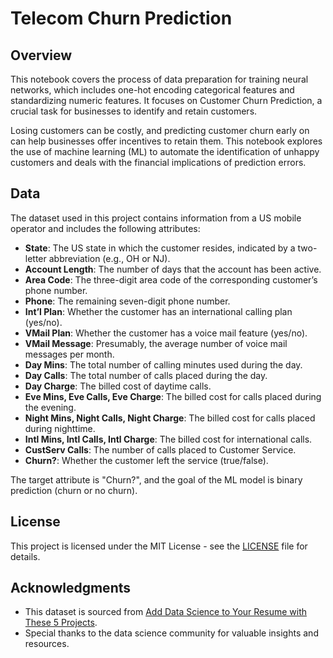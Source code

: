 # Telecom Churn Prediction

## Overview

This notebook covers the process of data preparation for training neural networks, which includes one-hot encoding categorical features and standardizing numeric features. It focuses on Customer Churn Prediction, a crucial task for businesses to identify and retain customers.

Losing customers can be costly, and predicting customer churn early on can help businesses offer incentives to retain them. This notebook explores the use of machine learning (ML) to automate the identification of unhappy customers and deals with the financial implications of prediction errors.

## Data

The dataset used in this project contains information from a US mobile operator and includes the following attributes:

- **State**: The US state in which the customer resides, indicated by a two-letter abbreviation (e.g., OH or NJ).
- **Account Length**: The number of days that the account has been active.
- **Area Code**: The three-digit area code of the corresponding customer’s phone number.
- **Phone**: The remaining seven-digit phone number.
- **Int’l Plan**: Whether the customer has an international calling plan (yes/no).
- **VMail Plan**: Whether the customer has a voice mail feature (yes/no).
- **VMail Message**: Presumably, the average number of voice mail messages per month.
- **Day Mins**: The total number of calling minutes used during the day.
- **Day Calls**: The total number of calls placed during the day.
- **Day Charge**: The billed cost of daytime calls.
- **Eve Mins, Eve Calls, Eve Charge**: The billed cost for calls placed during the evening.
- **Night Mins, Night Calls, Night Charge**: The billed cost for calls placed during nighttime.
- **Intl Mins, Intl Calls, Intl Charge**: The billed cost for international calls.
- **CustServ Calls**: The number of calls placed to Customer Service.
- **Churn?**: Whether the customer left the service (true/false).

The target attribute is "Churn?", and the goal of the ML model is binary prediction (churn or no churn).

## License

This project is licensed under the MIT License - see the [LICENSE](LICENSE) file for details.

## Acknowledgments

- This dataset is sourced from [Add Data Science to Your Resume with These 5 Projects](https://towardsdatascience.com/add-data-science-to-your-resume-with-these-5-projects-3b2af6f617a4).
- Special thanks to the data science community for valuable insights and resources.
